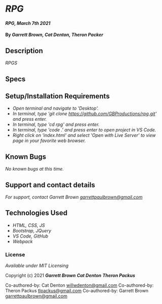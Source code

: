 # _RPG_

#### _RPG, March 7th 2021_

#### By _**Garrett Brown, Cat Denton, Theron Packer**_

## Description

_RPGS_

## Specs

 


## Setup/Installation Requirements

* _Open terminal and navigate to 'Desktop'._
* _In terminal, type 'git clone https://github.com/GBProductions/rpg.git' and press enter._
* _In terminal, type 'cd rpg' and press enter._
* _In terminal, type 'code .' and press enter to open project in VS Code._
* _Right click on 'index.html' and select 'Open with Live Server' to view page in your favorite web browser._


## Known Bugs

_No known bugs at this time._

## Support and contact details

_For support, contact Garrett Brown <garrettpaulbrown@gmail.com>_

## Technologies Used

* _HTML, CSS, JS_
* _Bootstrap, JQuery_
* _VS Code, GitHub_
* _Webpack_

### License

*Available under MIT Licensing*

Copyright (c) 2021 **_Garrett Brown_** **_Cat Denton_** **_Theron Packus_**

Co-authored-by: Cat Denton <willwdenton@gmail.com>
Co-authored-by: Theron Packus <tlpackus@gmail.com>
Co-authored-by: Garrett Brown <garrettpaulbrown@gmail.com>